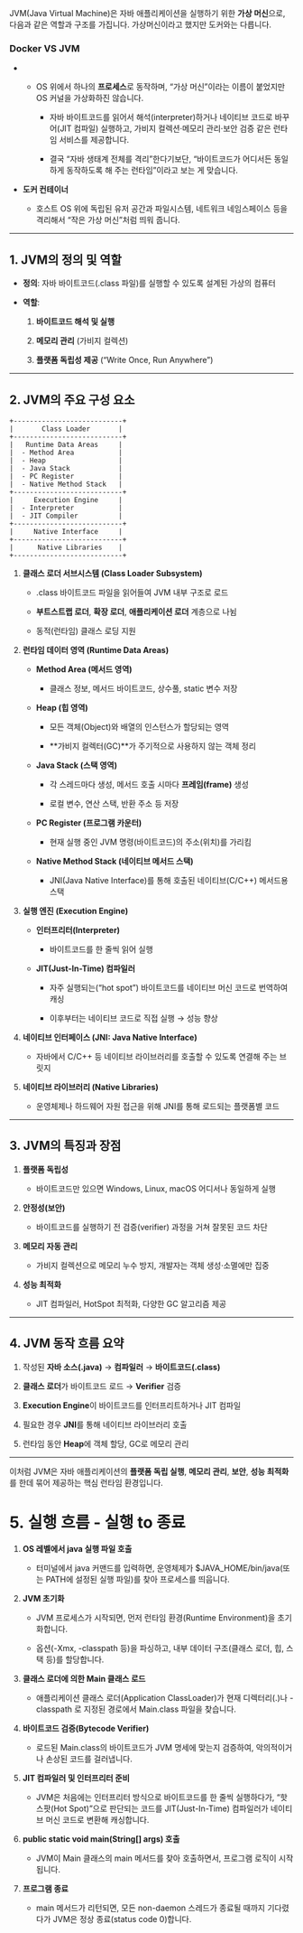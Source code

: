 JVM(Java Virtual Machine)은 자바 애플리케이션을 실행하기 위한 **가상 머신**으로, 다음과 같은 역할과 구조를 가집니다.
가상머신이라고 했지만 도커와는 다릅니다. 
### Docker VS JVM
- - OS 위에서 하나의 **프로세스**로 동작하며, “가상 머신”이라는 이름이 붙었지만 OS 커널을 가상화하진 않습니다.
        
    - 자바 바이트코드를 읽어서 해석(interpreter)하거나 네이티브 코드로 바꾸어(JIT 컴파일) 실행하고, 가비지 컬렉션·메모리 관리·보안 검증 같은 런타임 서비스를 제공합니다.
        
    - 결국 “자바 생태계 전체를 격리”한다기보단, “바이트코드가 어디서든 동일하게 동작하도록 해 주는 런타임”이라고 보는 게 맞습니다.

- **도커 컨테이너**
    
    - 호스트 OS 위에 독립된 유저 공간과 파일시스템, 네트워크 네임스페이스 등을 격리해서 “작은 가상 머신”처럼 띄워 줍니다.

---

## **1. JVM의 정의 및 역할**

- **정의**: 자바 바이트코드(.class 파일)를 실행할 수 있도록 설계된 가상의 컴퓨터
    
- **역할**:
    
    1. **바이트코드 해석 및 실행**
        
    2. **메모리 관리** (가비지 컬렉션)
        
    3. **플랫폼 독립성 제공** (“Write Once, Run Anywhere”)
        
    

---

## **2. JVM의 주요 구성 요소**

```
+---------------------------+
|       Class Loader       |
+---------------------------+
|   Runtime Data Areas     |
|  - Method Area           |
|  - Heap                  |
|  - Java Stack            |
|  - PC Register           |
|  - Native Method Stack   |
+---------------------------+
|     Execution Engine     |
|  - Interpreter           |
|  - JIT Compiler          |
+---------------------------+
|     Native Interface     |
+---------------------------+
|      Native Libraries    |
+---------------------------+
```

1. **클래스 로더 서브시스템 (Class Loader Subsystem)**
    
    - .class 바이트코드 파일을 읽어들여 JVM 내부 구조로 로드
        
    - **부트스트랩 로더**, **확장 로더**, **애플리케이션 로더** 계층으로 나뉨
        
    - 동적(런타임) 클래스 로딩 지원
        
    
2. **런타임 데이터 영역 (Runtime Data Areas)**
    
    - **Method Area (메서드 영역)**
        
        - 클래스 정보, 메서드 바이트코드, 상수풀, static 변수 저장
            
        
    - **Heap (힙 영역)**
        
        - 모든 객체(Object)와 배열의 인스턴스가 할당되는 영역
            
        - **가비지 컬렉터(GC)**가 주기적으로 사용하지 않는 객체 정리
            
        
    - **Java Stack (스택 영역)**
        
        - 각 스레드마다 생성, 메서드 호출 시마다 **프레임(frame)** 생성
            
        - 로컬 변수, 연산 스택, 반환 주소 등 저장
            
        
    - **PC Register (프로그램 카운터)**
        
        - 현재 실행 중인 JVM 명령(바이트코드)의 주소(위치)를 가리킴
            
        
    - **Native Method Stack (네이티브 메서드 스택)**
        
        - JNI(Java Native Interface)를 통해 호출된 네이티브(C/C++) 메서드용 스택
            
        
    
3. **실행 엔진 (Execution Engine)**
    
    - **인터프리터(Interpreter)**
        
        - 바이트코드를 한 줄씩 읽어 실행
            
        
    - **JIT(Just-In-Time) 컴파일러**
        
        - 자주 실행되는(“hot spot”) 바이트코드를 네이티브 머신 코드로 번역하여 캐싱
            
        - 이후부터는 네이티브 코드로 직접 실행 → 성능 향상
            
        
    
4. **네이티브 인터페이스 (JNI: Java Native Interface)**
    
    - 자바에서 C/C++ 등 네이티브 라이브러리를 호출할 수 있도록 연결해 주는 브릿지
        
    
5. **네이티브 라이브러리 (Native Libraries)**
    
    - 운영체제나 하드웨어 자원 접근을 위해 JNI를 통해 로드되는 플랫폼별 코드
        
    

---

## **3. JVM의 특징과 장점**

1. **플랫폼 독립성**
    
    - 바이트코드만 있으면 Windows, Linux, macOS 어디서나 동일하게 실행
        
    
2. **안정성(보안)**
    
    - 바이트코드를 실행하기 전 검증(verifier) 과정을 거쳐 잘못된 코드 차단
        
    
3. **메모리 자동 관리**
    
    - 가비지 컬렉션으로 메모리 누수 방지, 개발자는 객체 생성·소멸에만 집중
        
    
4. **성능 최적화**
    
    - JIT 컴파일러, HotSpot 최적화, 다양한 GC 알고리즘 제공
        
    

---

## **4. JVM 동작 흐름 요약**

1. 작성된 **자바 소스(.java)** → **컴파일러** → **바이트코드(.class)**
    
2. **클래스 로더**가 바이트코드 로드 → **Verifier** 검증
    
3. **Execution Engine**이 바이트코드를 인터프리트하거나 JIT 컴파일
    
4. 필요한 경우 **JNI**를 통해 네이티브 라이브러리 호출
    
5. 런타임 동안 **Heap**에 객체 할당, GC로 메모리 관리
    

---

이처럼 JVM은 자바 애플리케이션의 **플랫폼 독립 실행**, **메모리 관리**, **보안**, **성능 최적화**를 한데 묶어 제공하는 핵심 런타임 환경입니다.

# 5. **실행 흐름** - 실행 to 종료 

1. **OS 레벨에서 java 실행 파일 호출**
    
    - 터미널에서 java 커맨드를 입력하면, 운영체제가 $JAVA_HOME/bin/java(또는 PATH에 설정된 실행 파일)를 찾아 프로세스를 띄웁니다.
        
    
2. **JVM 초기화**
    
    - JVM 프로세스가 시작되면, 먼저 런타임 환경(Runtime Environment)을 초기화합니다.
        
    - 옵션(-Xmx, -classpath 등)을 파싱하고, 내부 데이터 구조(클래스 로더, 힙, 스택 등)를 할당합니다.
        
    
3. **클래스 로더에 의한 Main 클래스 로드**
    
    - 애플리케이션 클래스 로더(Application ClassLoader)가 현재 디렉터리(.)나 -classpath 로 지정된 경로에서 Main.class 파일을 찾습니다.
        
    
4. **바이트코드 검증(Bytecode Verifier)**
    
    - 로드된 Main.class의 바이트코드가 JVM 명세에 맞는지 검증하여, 악의적이거나 손상된 코드를 걸러냅니다.
        
    
5. **JIT 컴파일러 및 인터프리터 준비**
    
    - JVM은 처음에는 인터프리터 방식으로 바이트코드를 한 줄씩 실행하다가, “핫스팟(Hot Spot)”으로 판단되는 코드를 JIT(Just-In-Time) 컴파일러가 네이티브 머신 코드로 변환해 캐싱합니다.
        
    
6. **public static void main(String[] args) 호출**
    
    - JVM이 Main 클래스의 main 메서드를 찾아 호출하면서, 프로그램 로직이 시작됩니다.
        
    
7. **프로그램 종료**
    
    - main 메서드가 리턴되면, 모든 non-daemon 스레드가 종료될 때까지 기다렸다가 JVM은 정상 종료(status code 0)합니다.